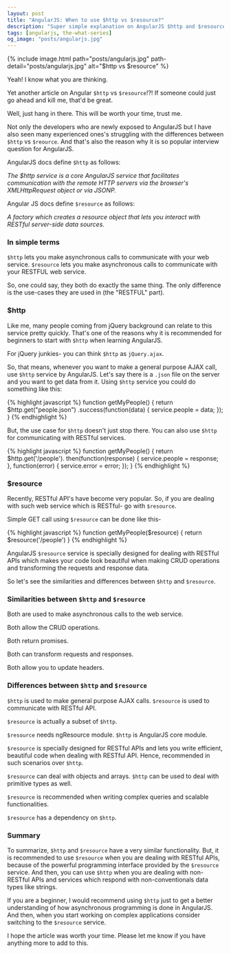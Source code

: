 ```yaml
---
layout: post
title: "AngularJS: When to use $http vs $resource?"
description: "Super simple explanation on AngularJS $http and $resource services. A practical guide to similarities and differences between $http and $resource and when to use which."
tags: [angularjs, the-what-series]
og_image: "posts/angularjs.jpg"
---
```


{% include image.html path="posts/angularjs.jpg" path-detail="posts/angularjs.jpg" alt="$http vs $resource" %}


Yeah! I know what you are thinking. 

Yet another article on Angular `$http` vs `$resource`!?! If someone could just go ahead and kill me, that'd be great.

Well, just hang in there. This will be worth your time, trust me.

Not only the developers who are newly exposed to AngularJS but I have also seen many experienced ones's struggling with the differences between `$http` vs `$reource`. And that's also the reason why it is so popular interview question for AngularJS.

AngularJS docs define `$http` as follows:

*The $http service is a core AngularJS service that facilitates communication with the remote HTTP servers via the browser's XMLHttpRequest object or via JSONP.*

Angular JS docs define `$resource` as follows:

*A factory which creates a resource object that lets you interact with RESTful server-side data sources.*

### In simple terms

`$http` lets you make asynchronous calls to communicate with your web service. `$resource` lets you make asynchronous calls to communicate with your RESTFUL web service.
 
So, one could say, they both do exactly the same thing. The only difference is the use-cases they are used in (the "RESTFUL" part). 

### $http

Like me, many people coming from jQuery background can relate to this service pretty quickly. That's one of the reasons why it is recommended for beginners to start with `$http` when learning AngularJS.

For jQuery junkies- you can think `$http` as `jQuery.ajax`.

So, that means, whenever you want to make a general purpose AJAX call, use `$http` service by AngularJS. Let's say there is a `.json` file on the server and you want to get data from it. Using `$http` service you could do something like this:


{% highlight javascript %}
function getMyPeople() {
    return $http.get("people.json")
        .success(function(data) {
            service.people = data;
        });
}
{% endhighlight %}


But, the use case for `$http` doesn't just stop there. You can also use `$http` for communicating with RESTful services.


{% highlight javascript %}
function getMyPeople() {
    return $http.get('/people').
        then(function(response) {
            service.people = response;
        }, function(error) {
            service.error = error;
        });
}
{% endhighlight %}


### $resource

Recently, RESTful API's have become very popular. So, if you are dealing with such web service which is RESTful- go with `$resource`.

Simple GET call using `$resource` can be done like this-


{% highlight javascript %}
function getMyPeople($resource) {
    return $resource('/people')
}
{% endhighlight %}


AngularJS `$resource` service is specially designed for dealing with RESTful APIs which makes your code look beautiful when making CRUD operations and transforming the requests and response data.

So let's see the similarities and differences between `$http` and `$resource`.

### Similarities between `$http` and `$resource`

Both are used to make asynchronous calls to the web service.

Both allow the CRUD operations.

Both return promises.

Both can transform requests and responses.

Both allow you to update headers.


### Differences between `$http` and `$resource`

`$http` is used to make general purpose AJAX calls. `$resource` is used to communicate with RESTful API.

`$resource` is actually a subset of `$http`.

`$resource` needs ngResource module. `$http` is AngularJS core module.

`$resource` is specially designed for RESTful APIs and lets you write efficient, beautiful code when dealing with RESTful API. Hence, recommended in such scenarios over `$http`.

`$resource` can deal with objects and arrays. `$http` can be used to deal with primitive types as well.

`$resource` is recommended when writing complex queries and scalable functionalities.

`$resource` has a dependency on `$http`.


### Summary

To summarize, `$http` and `$resource` have a very similar functionality. But, it is recommended to use `$resource` when you are dealing with RESTful APIs, because of the powerful programming interface provided by the `$resource` service. And then, you can use `$http` when you are dealing with non-RESTful APIs and services which respond with non-conventionals data types like strings.

If you are a beginner, I would recommend using `$http` just to get a better understanding of how asynchronous programming is done in AngularJS. And then, when you start working on complex applications consider switching to the `$resource` service.

I hope the article was worth your time. Please let me know if you have anything more to add to this.

